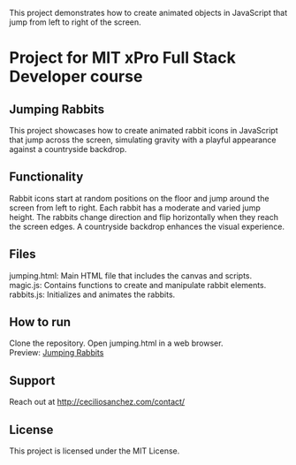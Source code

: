This project demonstrates how to create animated objects in JavaScript that jump from left to right of the screen.

# Project for MIT xPro Full Stack Developer course

## Jumping Rabbits

This project showcases how to create animated rabbit icons in JavaScript that jump across the screen, simulating gravity with a playful appearance against a countryside backdrop.

## Functionality

Rabbit icons start at random positions on the floor and jump around the screen from left to right.
Each rabbit has a moderate and varied jump height.
The rabbits change direction and flip horizontally when they reach the screen edges.
A countryside backdrop enhances the visual experience.

## Files

jumping.html: Main HTML file that includes the canvas and scripts.</br>
magic.js: Contains functions to create and manipulate rabbit elements.</br>
rabbits.js: Initializes and animates the rabbits.

## How to run

Clone the repository.
Open jumping.html in a web browser.</br>
Preview: <a href="https://ceciliosanchez.com/github/xpro/jumping_rabbits/jumping.html" target="_blank">Jumping Rabbits</a>


## Support

Reach out at http://ceciliosanchez.com/contact/

## License

This project is licensed under the MIT License.
